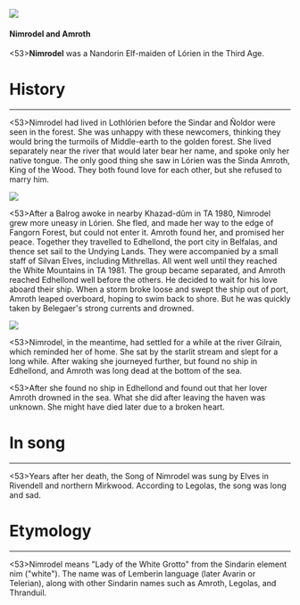 ![](nimrodel/1.jpg)

#### Nimrodel and Amroth

<53>**Nimrodel** was a Nandorin Elf-maiden of Lórien in the Third Age.

# History
---

<53>Nimrodel had lived in Lothlórien before the Sindar and Ñoldor were seen in the forest. She was unhappy with these newcomers, thinking they would bring the turmoils of Middle-earth to the golden forest. She lived separately near the river that would later bear her name, and spoke only her native tongue. The only good thing she saw in Lórien was the Sinda Amroth, King of the Wood. They both found love for each other, but she refused to marry him.

![](nimrodel/2.jpg)

<53>After a Balrog awoke in nearby Khazad-dûm in TA 1980, Nimrodel grew more uneasy in Lórien. She fled, and made her way to the edge of Fangorn Forest, but could not enter it. Amroth found her, and promised her peace. Together they travelled to Edhellond, the port city in Belfalas, and thence set sail to the Undying Lands. They were accompanied by a small staff of Silvan Elves, including Mithrellas. All went well until they reached the White Mountains in TA 1981. The group became separated, and Amroth reached Edhellond well before the others. He decided to wait for his love aboard their ship. When a storm broke loose and swept the ship out of port, Amroth leaped overboard, hoping to swim back to shore. But he was quickly taken by Belegaer's strong currents and drowned.

![](nimrodel/3.jpg)

<53>Nimrodel, in the meantime, had settled for a while at the river Gilrain, which reminded her of home. She sat by the starlit stream and slept for a long while. After waking she journeyed further, but found no ship in Edhellond, and Amroth was long dead at the bottom of the sea.

<53>After she found no ship in Edhellond and found out that her lover Amroth drowned in the sea. What she did after leaving the haven was unknown. She might have died later due to a broken heart.

# In song

---

<53>Years after her death, the Song of Nimrodel was sung by Elves in Rivendell and northern Mirkwood. According to Legolas, the song was long and sad.

# Etymology

---

<53>Nimrodel means "Lady of the White Grotto" from the Sindarin element nim ("white"). The name was of Lemberin language (later Avarin or Telerian), along with other Sindarin names such as Amroth, Legolas, and Thranduil.
